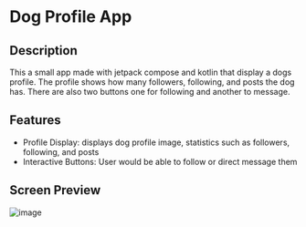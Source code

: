 # Dog Profile App 



## Description
This a small app made with jetpack compose and kotlin that display a dogs profile. The profile shows how many followers, following, and posts the dog has. There are also two buttons one for following and another to message.

## Features
- Profile Display: displays dog profile image, statistics such as followers, following, and posts
- Interactive Buttons: User would be able to follow or direct message them

## Screen Preview

![image](https://github.com/Crazyduderik/Dog_Profile/assets/91811876/819882ab-441c-4fb1-94a5-83bfa4540cf7)

